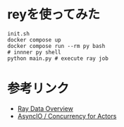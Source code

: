 # reyを使ってみた

```
init.sh
docker compose up
docker compose run --rm py bash
# innner py shell
python main.py # execute ray job
```

# 参考リンク

- [Ray Data Overview](https://docs.ray.io/en/latest/data/overview.html)
- [AsyncIO / Concurrency for Actors](https://docs.ray.io/en/latest/ray-core/actors/async_api.html)

